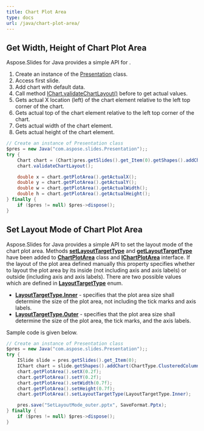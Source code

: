```yaml
---
title: Chart Plot Area
type: docs
url: /java/chart-plot-area/
---
```



## **Get Width, Height of Chart Plot Area**
Aspose.Slides for Java provides a simple API for . 

1. Create an instance of the [Presentation](https://apireference.aspose.com/slides/java/com.aspose.slides/Presentation) class.
1. Access first slide.
1. Add chart with default data.
1. Call method [IChart.validateChartLayout()](https://apireference.aspose.com/slides/java/com.aspose.slides/IChart#validateChartLayout--) before to get actual values.
1. Gets actual X location (left) of the chart element relative to the left top corner of the chart.
1. Gets actual top of the chart element relative to the left top corner of the chart.
1. Gets actual width of the chart element.
1. Gets actual height of the chart element.

```java
// Create an instance of Presentation class
$pres = new Java("com.aspose.slides.Presentation");;
try {
    Chart chart = (Chart)pres.getSlides().get_Item(0).getShapes().addChart(ChartType.ClusteredColumn, 100, 100, 500, 350);
    chart.validateChartLayout();

    double x = chart.getPlotArea().getActualX();
    double y = chart.getPlotArea().getActualY();
    double w = chart.getPlotArea().getActualWidth();
    double h = chart.getPlotArea().getActualHeight();
} finally {
    if ($pres != null) $pres->dispose();
}
```

## **Set Layout Mode of Chart Plot Area**
Aspose.Slides for Java provides a simple API to set the layout mode of the chart plot area. Methods [**setLayoutTargetType**](https://apireference.aspose.com/slides/java/com.aspose.slides/ChartPlotArea#setLayoutTargetType-int-) and [**getLayoutTargetType**](https://apireference.aspose.com/slides/java/com.aspose.slides/ChartPlotArea#getLayoutTargetType--) have been added to [**ChartPlotArea**](https://apireference.aspose.com/slides//java/com.aspose.slides/ChartPlotArea) class and [**IChartPlotArea**](https://apireference.aspose.com/slides/java/com.aspose.slides/IChartPlotArea) interface. If the layout of the plot area defined manually this property specifies whether to layout the plot area by its inside (not including axis and axis labels) or outside (including axis and axis labels). There are two possible values which are defined in [**LayoutTargetType**](https://apireference.aspose.com/slides/java/com.aspose.slides/LayoutTargetType) enum.

- [**LayoutTargetType.Inner**](https://apireference.aspose.com/slides/java/com.aspose.slides/LayoutTargetType#Inner) - specifies that the plot area size shall determine the size of the plot area, not including the tick marks and axis labels.
- [**LayoutTargetType.Outer**](https://apireference.aspose.com/slides/java/com.aspose.slides/LayoutTargetType#Outer) - specifies that the plot area size shall determine the size of the plot area, the tick marks, and the axis labels.

Sample code is given below.

```java
// Create an instance of Presentation class
$pres = new Java("com.aspose.slides.Presentation");;
try {
    ISlide slide = pres.getSlides().get_Item(0);
    IChart chart = slide.getShapes().addChart(ChartType.ClusteredColumn, 20, 100, 600, 400);
    chart.getPlotArea().setX(0.2f);
    chart.getPlotArea().setY(0.2f);
    chart.getPlotArea().setWidth(0.7f);
    chart.getPlotArea().setHeight(0.7f);
    chart.getPlotArea().setLayoutTargetType(LayoutTargetType.Inner);

    pres.save("SetLayoutMode_outer.pptx", SaveFormat.Pptx);
} finally {
    if ($pres != null) $pres->dispose();
}
```